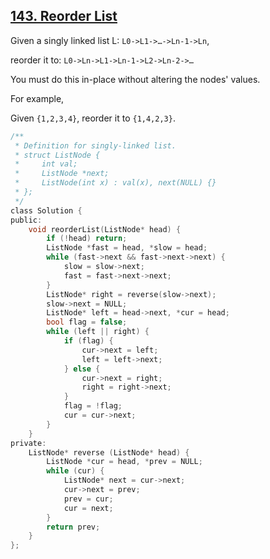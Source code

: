 ## [143. Reorder List](https://leetcode.com/problems/reorder-list/description/)

Given a singly linked list L: `L0->L1->…->Ln-1->Ln`,

reorder it to: `L0->Ln->L1->Ln-1->L2->Ln-2->…`

You must do this in-place without altering the nodes' values.

For example,

Given `{1,2,3,4}`, reorder it to `{1,4,2,3}`.

```c
/**
 * Definition for singly-linked list.
 * struct ListNode {
 *     int val;
 *     ListNode *next;
 *     ListNode(int x) : val(x), next(NULL) {}
 * };
 */
class Solution {
public:
    void reorderList(ListNode* head) {
        if (!head) return;
        ListNode *fast = head, *slow = head;
        while (fast->next && fast->next->next) {
            slow = slow->next;
            fast = fast->next->next;
        }
        ListNode* right = reverse(slow->next);
        slow->next = NULL;
        ListNode* left = head->next, *cur = head;
        bool flag = false;
        while (left || right) {
            if (flag) {
                cur->next = left;
                left = left->next;
            } else {
                cur->next = right;
                right = right->next;
            }
            flag = !flag;
            cur = cur->next;
        }
    }
private:
    ListNode* reverse (ListNode* head) {
        ListNode *cur = head, *prev = NULL;
        while (cur) {
            ListNode* next = cur->next;
            cur->next = prev;
            prev = cur;
            cur = next;
        }
        return prev;
    }
};
```